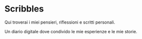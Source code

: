 # Scribbles

Qui troverai i miei pensieri, riflessioni e scritti personali.

Un diario digitale dove condivido le mie esperienze e le mie storie. 